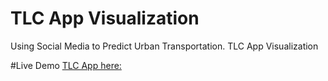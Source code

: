 # TLC App Visualization
Using Social Media to Predict Urban Transportation. TLC App Visualization

#Live Demo
[TLC App here:](https://lluviaHR.github.io/TLCTaxi)

